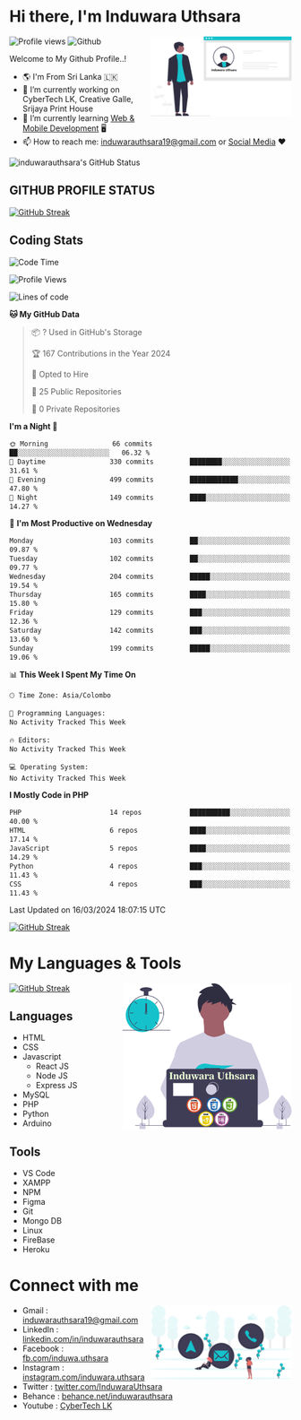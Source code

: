 # Hi there, I'm Induwara Uthsara
![Profile views](https://gpvc.arturio.dev/induwarauthsara)
![Github](https://img.shields.io/github/followers/induwarauthsara?label=Follow&style=social)
<img width="50%" align="right" alt="Induwara Uthsara's Profile" src="https://github.com/induwarauthsara/induwarauthsara/blob/main/images/profileInduwaraUthsara.svg" />

Welcome to My Github Profile..! 


- :earth_americas:	I'm From Sri Lanka :sri_lanka:
- 🔭 I’m currently working on CyberTech LK, Creative Galle, Srijaya Print House 
- 🌱 I’m currently learning [Web & Mobile Development](https://github.com/induwarauthsara/induwarauthsara/blob/main/README.md#my-languages--tools) :desktop_computer:
- 📫 How to reach me: [induwarauthsara19@gmail.com](mailto:induwarauthsara19@gmail.com) or [Social Media](https://github.com/induwarauthsara/induwarauthsara/blob/main/README.md#connect-with-me) :hearts:	

![induwarauthsara's GitHub Status](https://github-readme-stats.vercel.app/api?username=induwarauthsara&show_icons=true&theme=radical)


## GITHUB PROFILE STATUS
[![GitHub Streak](https://github-readme-streak-stats.herokuapp.com/?user=induwarauthsara&theme=dracula)](https://github.com/induwarauthsara)

## Coding Stats
<!--START_SECTION:waka-->
![Code Time](http://img.shields.io/badge/Code%20Time-157%20hrs%2019%20mins-blue)

![Profile Views](http://img.shields.io/badge/Profile%20Views-0-blue)

![Lines of code](https://img.shields.io/badge/From%20Hello%20World%20I%27ve%20Written-1.5%20million%20lines%20of%20code-blue)

**🐱 My GitHub Data** 

> 📦 ? Used in GitHub's Storage 
 > 
> 🏆 167 Contributions in the Year 2024
 > 
> 💼 Opted to Hire
 > 
> 📜 25 Public Repositories 
 > 
> 🔑 0 Private Repositories 
 > 
**I'm a Night 🦉** 

```text
🌞 Morning                66 commits          ██░░░░░░░░░░░░░░░░░░░░░░░   06.32 % 
🌆 Daytime                330 commits         ████████░░░░░░░░░░░░░░░░░   31.61 % 
🌃 Evening                499 commits         ████████████░░░░░░░░░░░░░   47.80 % 
🌙 Night                  149 commits         ████░░░░░░░░░░░░░░░░░░░░░   14.27 % 
```
📅 **I'm Most Productive on Wednesday** 

```text
Monday                   103 commits         ██░░░░░░░░░░░░░░░░░░░░░░░   09.87 % 
Tuesday                  102 commits         ██░░░░░░░░░░░░░░░░░░░░░░░   09.77 % 
Wednesday                204 commits         █████░░░░░░░░░░░░░░░░░░░░   19.54 % 
Thursday                 165 commits         ████░░░░░░░░░░░░░░░░░░░░░   15.80 % 
Friday                   129 commits         ███░░░░░░░░░░░░░░░░░░░░░░   12.36 % 
Saturday                 142 commits         ███░░░░░░░░░░░░░░░░░░░░░░   13.60 % 
Sunday                   199 commits         █████░░░░░░░░░░░░░░░░░░░░   19.06 % 
```


📊 **This Week I Spent My Time On** 

```text
🕑︎ Time Zone: Asia/Colombo

💬 Programming Languages: 
No Activity Tracked This Week

🔥 Editors: 
No Activity Tracked This Week

💻 Operating System: 
No Activity Tracked This Week
```

**I Mostly Code in PHP** 

```text
PHP                      14 repos            ██████████░░░░░░░░░░░░░░░   40.00 % 
HTML                     6 repos             ████░░░░░░░░░░░░░░░░░░░░░   17.14 % 
JavaScript               5 repos             ████░░░░░░░░░░░░░░░░░░░░░   14.29 % 
Python                   4 repos             ███░░░░░░░░░░░░░░░░░░░░░░   11.43 % 
CSS                      4 repos             ███░░░░░░░░░░░░░░░░░░░░░░   11.43 % 
```




 Last Updated on 16/03/2024 18:07:15 UTC
<!--END_SECTION:waka-->
          

[![GitHub Streak](https://github-profile-trophy.vercel.app/?username=induwarauthsara&theme=juicyfresh)](https://github.com/induwarauthsara)


# My Languages & Tools
[![GitHub Streak](https://github-readme-stats.vercel.app/api/top-langs/?username=induwarauthsara)](https://github.com/induwarauthsara)
<img width="60%" align="right" alt="Induwara Uthsara's Programmer" src="https://github.com/induwarauthsara/induwarauthsara/blob/main/images/programmingInduwaraUthsara.svg" />

## Languages
* HTML
* CSS
* Javascript
  * React JS
  * Node JS
  * Express JS
* MySQL
* PHP
* Python
* Arduino

## Tools
* VS Code
* XAMPP
* NPM
* Figma
* Git
* Mongo DB
* Linux
* FireBase
* Heroku

# Connect with me
<img width="50%" align="right" alt="Induwara Uthsara's Contact Informations" src="https://github.com/induwarauthsara/induwarauthsara/blob/main/images/contactInduwaraUthsara.svg" />

- Gmail    : [induwarauthsara19@gmail.com](mailto:induwarauthsara19@gmail.com)
- LinkedIn : [linkedin.com/in/induwarauthsara](https://www.linkedin.com/in/induwarauthsara)
- Facebook : [fb.com/induwa.uthsara](https://web.facebook.com/induwa.uthsara/)
- Instagram : [instagram.com/induwara.uthsara](https://www.instagram.com/induwara.uthsara)
- Twitter : [twitter.com/InduwaraUthsara](https://twitter.com/InduwaraUthsara)
- Behance : [behance.net/induwarauthsara](https://www.behance.net/induwarauthsara)
- Youtube : [CyberTech LK](https://www.youtube.com/channel/UCWdK_TF8t8UA2uOmawuTKRg)
